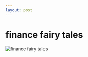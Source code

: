 ```yaml
---
layout: post
---
```


# finance fairy tales

![finance fairy tales](http://www.smbc-comics.com/comics/1436622452-20150711.png "finance fairy tales")
